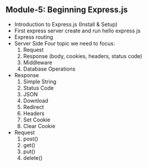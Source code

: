 ## Module-5: Beginning Express.js

- Introduction to Express.js (Install & Setup)
- First express server create and run hello express js
- Express routing
- Server Side Four topic we need to focus:
  1. Request
  1. Response (body, cookies, headers, status code)
  1. Middleware
  1. Database Operations
- Response
  1. Simple String
  1. Status Code
  1. JSON
  1. Download
  1. Redirect
  1. Headers
  1. Set Cookie
  1. Clear Cookie
- Request
  1. post()
  1. get()
  1. put()
  1. delete()
